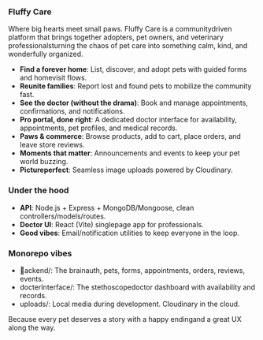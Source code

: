 ﻿### Fluffy Care 

Where big hearts meet small paws. Fluffy Care is a communitydriven platform that brings together adopters, pet owners, and veterinary professionalsturning the chaos of pet care into something calm, kind, and wonderfully organized.

- **Find a forever home**: List, discover, and adopt pets with guided forms and homevisit flows.
- **Reunite families**: Report lost and found pets to mobilize the community fast.
- **See the doctor (without the drama)**: Book and manage appointments, confirmations, and notifications.
- **Pro portal, done right**: A dedicated doctor interface for availability, appointments, pet profiles, and medical records.
- **Paws & commerce**: Browse products, add to cart, place orders, and leave store reviews.
- **Moments that matter**: Announcements and events to keep your pet world buzzing.
- **Pictureperfect**: Seamless image uploads powered by Cloudinary.

### Under the hood
- **API**: Node.js + Express + MongoDB/Mongoose, clean controllers/models/routes.
- **Doctor UI**: React (Vite) singlepage app for professionals.
- **Good vibes**: Email/notification utilities to keep everyone in the loop.

### Monorepo vibes
- ackend/: The brainauth, pets, forms, appointments, orders, reviews, events.
- docterInterface/: The stethoscopedoctor dashboard with availability and records.
- uploads/: Local media during development. Cloudinary in the cloud.

Because every pet deserves a story with a happy endingand a great UX along the way.

